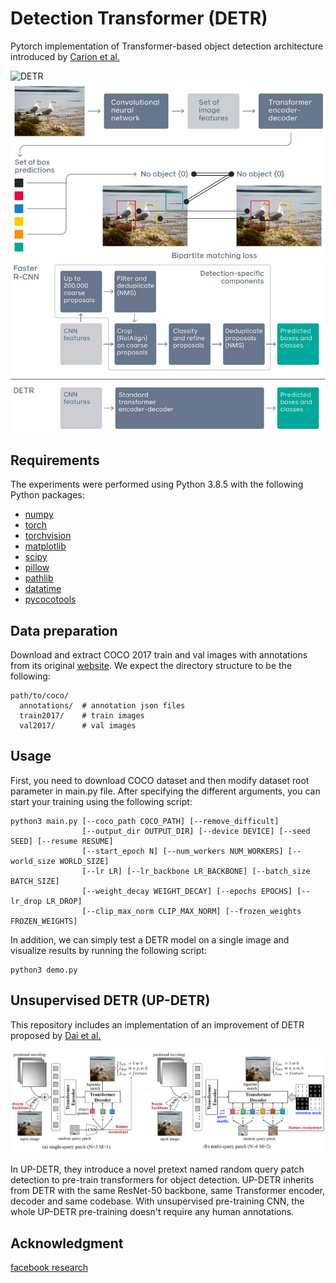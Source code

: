 # Detection Transformer (DETR)
Pytorch implementation of Transformer-based object detection architecture introduced by [Carion et al.](https://arxiv.org/abs/2005.12872)

![DETR](images/DETR_arhitecture_detailed.png)
![DETR](images/DETR_Explanation.png)
![DETRvsFasterRCNN](images/DETR_vs_FasterRCNN.png)

## Requirements
The experiments were performed using Python 3.8.5 with the following Python packages:
- [numpy](http://www.numpy.org/)
- [torch](https://pytorch.org/)
- [torchvision](https://pypi.org/project/torchvision/)
- [matplotlib](https://pypi.org/project/matplotlib/)
- [scipy](https://pypi.org/project/scipy/)
- [pillow](https://pypi.org/project/Pillow/)
- [pathlib](https://pypi.org/project/pathlib/)
- [datatime](https://pypi.org/project/DateTime/)
- [pycocotools](https://pypi.org/project/pycocotools/)

## Data preparation
Download and extract COCO 2017 train and val images with annotations from its original [website](http://cocodataset.org). We expect the directory structure to be the following:
```
path/to/coco/
  annotations/  # annotation json files
  train2017/    # train images
  val2017/      # val images
```

## Usage
First, you need to download COCO dataset and then modify dataset root parameter in main.py file.
After specifying the different arguments, you can start your training using the following script:
```
python3 main.py [--coco_path COCO_PATH] [--remove_difficult]
                [--output_dir OUTPUT_DIR] [--device DEVICE] [--seed SEED] [--resume RESUME]
                [--start_epoch N] [--num_workers NUM_WORKERS] [--world_size WORLD_SIZE]
                [--lr LR] [--lr_backbone LR_BACKBONE] [--batch_size BATCH_SIZE]
                [--weight_decay WEIGHT_DECAY] [--epochs EPOCHS] [--lr_drop LR_DROP]
                [--clip_max_norm CLIP_MAX_NORM] [--frozen_weights FROZEN_WEIGHTS]                 
```
In addition, we can simply test a DETR model on a single image and visualize results by running the following script:
```
python3 demo.py
```

## Unsupervised DETR (UP-DETR)
This repository includes an implementation of an improvement of DETR proposed by [Dai et al.](https://arxiv.org/abs/2011.09094)

![UP-DETR](images/UP-DETR.png)

In UP-DETR, they introduce a novel pretext named random query patch detection to pre-train transformers for object detection. UP-DETR inherits from DETR with the same ResNet-50 backbone, same Transformer encoder, decoder and same codebase. With unsupervised pre-training CNN, the whole UP-DETR pre-training doesn't require any human annotations.

## Acknowledgment
[facebook research](https://github.com/facebookresearch/detr)
[](https://github.com/towardsautonomy/DETR)
